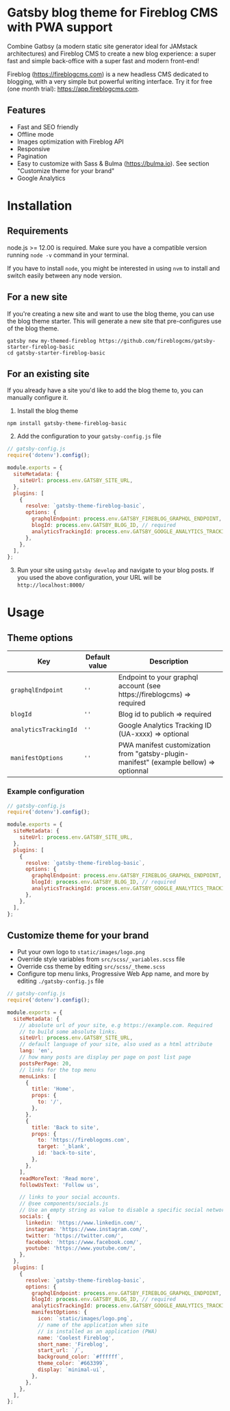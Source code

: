 # Gatsby blog theme for Fireblog CMS with PWA support

Combine Gatbsy (a modern static site generator ideal for JAMstack architectures) and Fireblog CMS to create a new blog experience: a super fast and simple back-office with a super fast and modern front-end!

Fireblog (https://fireblogcms.com) is a new headless CMS dedicated to blogging, with a very simple but powerful writing interface. Try it for free (one month trial): https://app.fireblogcms.com.

## Features

- Fast and SEO friendly
- Offline mode
- Images optimization with Fireblog API
- Responsive
- Pagination
- Easy to customize with Sass & Bulma (https://bulma.io). See section "Customize theme for your brand"
- Google Analytics

# Installation

## Requirements

node.js >= 12.00 is required. Make sure you have a compatible version running `node -v` command in your terminal.

If you have to install `node`, you might be interested in using `nvm` to install and switch easily between any node version.

## For a new site

If you're creating a new site and want to use the blog theme, you can use the blog theme starter. This will generate a new site that pre-configures use of the blog theme.

```shell
gatsby new my-themed-fireblog https://github.com/fireblogcms/gatsby-starter-fireblog-basic
cd gatsby-starter-fireblog-basic
```

## For an existing site

If you already have a site you'd like to add the blog theme to, you can manually configure it.

1. Install the blog theme

```shell
npm install gatsby-theme-fireblog-basic
```

2. Add the configuration to your `gatsby-config.js` file

```js
// gatsby-config.js
require('dotenv').config();

module.exports = {
  siteMetadata: {
    siteUrl: process.env.GATSBY_SITE_URL,
  },
  plugins: [
    {
      resolve: `gatsby-theme-fireblog-basic`,
      options: {
        graphqlEndpoint: process.env.GATSBY_FIREBLOG_GRAPHQL_ENDPOINT, // required
        blogId: process.env.GATSBY_BLOG_ID, // required
        analyticsTrackingId: process.env.GATSBY_GOOGLE_ANALYTICS_TRACKING_ID, // optinonal
      },
    },
  ],
};
```

3. Run your site using `gatsby develop` and navigate to your blog posts. If you used the above configuration, your URL will be `http://localhost:8000/`

# Usage

## Theme options

| Key                   | Default value | Description                                                                            |
| --------------------- | ------------- | -------------------------------------------------------------------------------------- |
| `graphqlEndpoint`     | `''`          | Endpoint to your graphql account (see https://fireblogcms) => required                 |
| `blogId`              | `''`          | Blog id to publich => required                                                         |
| `analyticsTrackingId` | `''`          | Google Analytics Tracking ID (UA-xxxx) => optional                                     |
| `manifestOptions`     | `''`          | PWA manifest customization from "gatsby-plugin-manifest" (example bellow) => optionnal |

### Example configuration

```js
// gatsby-config.js
require('dotenv').config();

module.exports = {
  siteMetadata: {
    siteUrl: process.env.GATSBY_SITE_URL,
  },
  plugins: [
    {
      resolve: `gatsby-theme-fireblog-basic`,
      options: {
        graphqlEndpoint: process.env.GATSBY_FIREBLOG_GRAPHQL_ENDPOINT, // required
        blogId: process.env.GATSBY_BLOG_ID, // required
        analyticsTrackingId: process.env.GATSBY_GOOGLE_ANALYTICS_TRACKING_ID, // optinonal
      },
    },
  ],
};
```

## Customize theme for your brand

- Put your own logo to `static/images/logo.png`
- Override style variables from `src/scss/_variables.scss` file
- Override css theme by editing `src/scss/_theme.scss`
- Configure top menu links, Progressive Web App name, and more by editing `./gatsby-config.js` file

```js
// gatsby-config.js
require('dotenv').config();

module.exports = {
  siteMetadata: {
    // absolute url of your site, e.g https://example.com. Required
    // to build some absolute links.
    siteUrl: process.env.GATSBY_SITE_URL,
    // default language of your site, also used as a html attribute
    lang: 'en',
    // how many posts are display per page on post list page
    postsPerPage: 20,
    // links for the top menu
    menuLinks: [
      {
        title: 'Home',
        props: {
          to: '/',
        },
      },
      {
        title: 'Back to site',
        props: {
          to: 'https://fireblogcms.com',
          target: '_blank',
          id: 'back-to-site',
        },
      },
    ],
    readMoreText: 'Read more',
    followUsText: 'Follow us',

    // links to your social accounts.
    // @see components/socials.js
    // Use an empty string as value to disable a specific social network
    socials: {
      linkedin: 'https://www.linkedin.com/',
      instagram: 'https://www.instagram.com/',
      twitter: 'https://twitter.com/',
      facebook: 'https://www.facebook.com/',
      youtube: 'https://www.youtube.com/',
    },
  },
  plugins: [
    {
      resolve: `gatsby-theme-fireblog-basic`,
      options: {
        graphqlEndpoint: process.env.GATSBY_FIREBLOG_GRAPHQL_ENDPOINT, // required
        blogId: process.env.GATSBY_BLOG_ID, // required
        analyticsTrackingId: process.env.GATSBY_GOOGLE_ANALYTICS_TRACKING_ID, // optinonal
        manifestOptions: {
          icon: `static/images/logo.png`,
          // name of the application when site
          // is installed as an application (PWA)
          name: 'Coolest Fireblog',
          short_name: 'Fireblog',
          start_url: `/`,
          background_color: `#ffffff`,
          theme_color: `#663399`,
          display: `minimal-ui`,
        },
      },
    },
  ],
};
```
